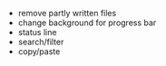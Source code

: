 * remove partly written files
* change background for progress bar
* status line
* search/filter
* copy/paste